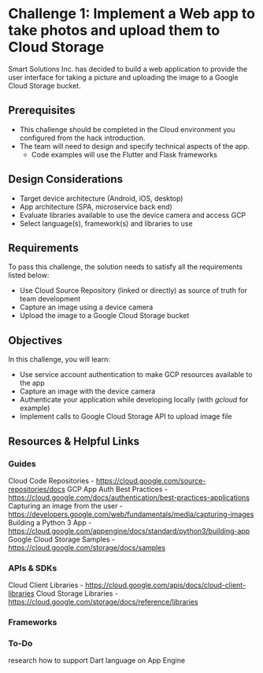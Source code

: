 # Challenge 1: Implement a Web app to take photos and upload them to Cloud Storage
Smart Solutions Inc. has decided to build a web application to provide the user interface for taking a picture and uploading the image to a Google Cloud Storage bucket.

## Prerequisites
- This challenge should be completed in the Cloud environment  you configured from the hack introduction. 
- The team will need to design and specify technical aspects of the app. 
  * Code examples will use the Flutter and Flask frameworks

## Design Considerations
- Target device architecture (Android, iOS, desktop)
- App architecture (SPA, microservice back end)
- Evaluate libraries available to use the device camera and access GCP
- Select language(s), framework(s) and libraries to use
 
## Requirements
To pass this challenge, the solution needs to satisfy all the requirements listed below:
- Use Cloud Source Repository (linked or directly) as source of truth for team development
- Capture an image using a device camera
- Upload the image to a Google Cloud Storage bucket


## Objectives 
In this challenge, you will learn:
- Use service account authentication to make GCP resources available to the app
- Capture an image with the device camera
- Authenticate your application while developing locally (with *gcloud* for example)
- Implement calls to Google Cloud Storage API to upload image file

## Resources & Helpful Links
### Guides  
Cloud Code Repositories - <https://cloud.google.com/source-repositories/docs>
GCP App Auth Best Practices - <https://cloud.google.com/docs/authentication/best-practices-applications>
Capturing an image from the user - <https://developers.google.com/web/fundamentals/media/capturing-images>
Building a Python 3 App - <https://cloud.google.com/appengine/docs/standard/python3/building-app>
Google Cloud Storage Samples - <https://cloud.google.com/storage/docs/samples>
  
### APIs & SDKs
Cloud Client Libraries - <https://cloud.google.com/apis/docs/cloud-client-libraries>
Cloud Storage Libraries - <https://cloud.google.com/storage/docs/reference/libraries>

### Frameworks

### To-Do
research how to support Dart language on App Engine
